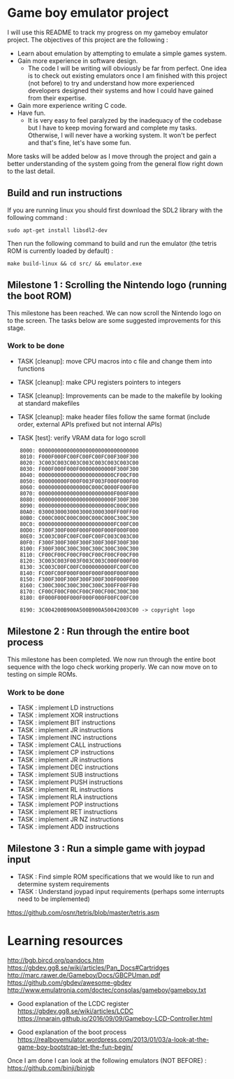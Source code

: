 # Game boy emulator project

I will use this README to track my progress on my gameboy emulator project. The objectives of this project are the following :
- Learn about emulation by attempting to emulate a simple games system.
- Gain more experience in software design.
	- The code I will be writing will obviously be far from perfect. One idea is to check out existing emulators once I am finished with this project (not before) to try and understand how more experienced developers designed their systems and how I could have gained from their expertise.
- Gain more experience writing C code.
- Have fun.
	- It is very easy to feel paralyzed by the inadequacy of the codebase but I have to keep moving forward and complete my tasks. Otherwise, I will never have a working system. It won't be perfect and that's fine, let's have some fun.

More tasks will be added below as I move through the project and gain a better understanding of the system going from the general flow right down to the last detail.

## Build and run instructions

If you are running linux you should first download the SDL2 library with the following command :

```
sudo apt-get install libsdl2-dev
```

Then run the following command to build and run the emulator (the tetris ROM is currently loaded by default) :

```
make build-linux && cd src/ && emulator.exe
```

## Milestone 1 : Scrolling the Nintendo logo (running the boot ROM)

This milestone has been reached. We can now scroll the Nintendo logo on to the screen. The tasks below are some suggested improvements for this stage.

### Work to be done

* TASK [cleanup]: move CPU macros into c file and change them into functions
* TASK [cleanup]: make CPU registers pointers to integers
* TASK [cleanup]: Improvements can be made to the makefile by looking at standard makefiles
* TASK [cleanup]: make header files follow the same format (include order, external APIs prefixed but not internal APIs)

* TASK [test]: verify VRAM data for logo scroll

```
	8000: 00000000000000000000000000000000
	8010: F000F000FC00FC00FC00FC00F300F300
	8020: 3C003C003C003C003C003C003C003C00
	8030: F000F000F000F00000000000F300F300
	8040: 000000000000000000000000CF00CF00
	8050: 000000000F000F003F003F000F000F00
	8060: 0000000000000000C000C0000F000F00
	8070: 000000000000000000000000F000F000
	8080: 000000000000000000000000F300F300
	8090: 000000000000000000000000C000C000
	80A0: 030003000300030003000300FF00FF00
	80B0: C000C000C000C000C000C000C300C300
	80C0: 000000000000000000000000FC00FC00
	80D0: F300F300F000F000F000F000F000F000
	80E0: 3C003C00FC00FC00FC00FC003C003C00
	80F0: F300F300F300F300F300F300F300F300
	8100: F300F300C300C300C300C300C300C300
	8110: CF00CF00CF00CF00CF00CF00CF00CF00
	8120: 3C003C003F003F003C003C000F000F00
	8130: 3C003C00FC00FC0000000000FC00FC00
	8140: FC00FC00F000F000F000F000F000F000
	8150: F300F300F300F300F300F300F000F000
	8160: C300C300C300C300C300C300FF00FF00
	8170: CF00CF00CF00CF00CF00CF00C300C300
	8180: 0F000F000F000F000F000F00FC00FC00

	8190: 3C004200B900A500B900A50042003C00 -> copyright logo
```

## Milestone 2 : Run through the entire boot process

This milestone has been completed. We now run through the entire boot sequence with the logo check working properly.
We can now move on to testing on simple ROMs.

### Work to be done

* TASK : implement LD instructions
* TASK : implement XOR instructions
* TASK : implement BIT instructions
* TASK : implement JR instructions
* TASK : implement INC instructions
* TASK : implement CALL instructions
* TASK : implement CP instructions
* TASK : implement JR instructions
* TASK : implement DEC instructions
* TASK : implement SUB instructions
* TASK : implement PUSH instructions
* TASK : implement RL instructions
* TASK : implement RLA instructions
* TASK : implement POP instructions
* TASK : implement RET instructions
* TASK : implement JR NZ instructions
* TASK : implement ADD instructions

## Milestone 3 : Run a simple game with joypad input

* TASK : Find simple ROM specifications that we would like to run and determine system requirements
* TASK : Understand joypad input requirements (perhaps some interrupts need to be implemented)

https://github.com/osnr/tetris/blob/master/tetris.asm

# Learning resources

http://bgb.bircd.org/pandocs.htm
https://gbdev.gg8.se/wiki/articles/Pan_Docs#Cartridges
http://marc.rawer.de/Gameboy/Docs/GBCPUman.pdf
https://github.com/gbdev/awesome-gbdev
http://www.emulatronia.com/doctec/consolas/gameboy/gameboy.txt

* Good explanation of the LCDC register
https://gbdev.gg8.se/wiki/articles/LCDC
https://nnarain.github.io/2016/09/09/Gameboy-LCD-Controller.html

* Good explanation of the boot process
https://realboyemulator.wordpress.com/2013/01/03/a-look-at-the-game-boy-bootstrap-let-the-fun-begin/

Once I am done I can look at the following emulators (NOT BEFORE) : 
https://github.com/binji/binjgb